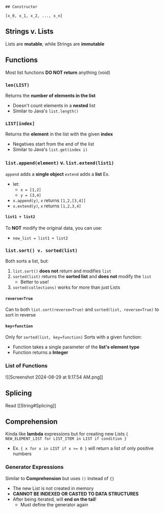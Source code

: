 	## Constructor
`[x_0, x_1, x_2, ..., x_n]`
## Strings v. Lists
Lists are **mutable**, while Strings are **immutable**
## Functions
Most list functions **DO NOT return** anything (void)
### `len(LIST)`
Returns the **number of elements in the list**
- Doesn't count elements in a **nested** list
- Similar to Java's `list.length()`
### `LIST[index]`
Returns the **element** in the list with the given **index**
- Negatives start from the end of the list
- Similar to Java's `list.get(index i)`
### `list.append(element)` v. `list.extend(list1)`
`append` adds a **single object**
`extend` adds a **list**
Ex.
- let:
	- `x = [1,2]`
	- `y = [3,4]`
- `x.append(y)`, `x` returns `[1,2,[3,4]]`
- `x.extend(y)`, `x` returns `[1,2,3,4]`
#### `list1 + list2`
To **NOT** modify the original data, you can use:
- `new_list = list1 + list2`
### `list.sort() v. sorted(list)`
Both sorts a list, but:
1. `list.sort()` **does not** return and modifies `list`
2. `sorted(list)` returns the **sorted list** and **does not** modify the `list`
	- Better to use!
3. `sorted(collections)` works for more than just Lists
#### `reverse=True`
Can to both `list.sort(reverse=True)` and `sorted(list, reverse=True)` to sort in reverse
#### `key=function`
Only for `sorted(list, key=function)`
Sorts with a given function:
- Function takes a single parameter of the **list's element type**
- Function returns a **Integer**


### List of Functions
![[Screenshot 2024-08-29 at 9.17.54 AM.png]]
## Splicing
Read [[String#Splicing]]
## Comprehension
Kinda like **lambda** expressions but for creating new Lists
`{ NEW_ELEMENT_LIST for LIST_ITEM in LIST if condition }`
- Ex. `{ x for x in LIST if x >= 0 }` will return a list of only positive numbers
### Generator Expressions
Similar to **Comprehension** but uses `()` instead of `{}`
- The new List is not created in memory
- **CANNOT BE INDEXED OR CASTED TO DATA STRUCTURES**
- After being iterated, will **end on the tail**!
	- Must define the generator again